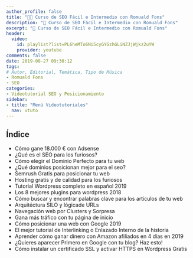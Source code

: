 ```yaml
---
author_profile: false
title: "👨‍🏫 Curso de SEO Fácil e Intermedio con Romuald Fons"
description: "🚀 Curso de SEO Fácil e Intermedio con Romuald Fons"
excerpt: "🚀 Curso de SEO Fácil e Intermedio con Romuald Fons"
header:
  video:
    id: playlist?list=PL6heMTo6Ni5cyGYGzhGLiNZJjWjkz2uYW
    provider: youtube
comments: false
date: 2019-08-27 09:30:12
tags:
# Autor, Editorial, Temática, Tipo de Música
- Romuald Fons
- SEO
categories:
- Videotutorial SEO y Posicionamiento
sidebar:
- title: "Menú Videotutoriales"
  nav: vtuto
---
```


## Índice
- Cómo gane 18.000 € con Adsense
- ¿Qué es el SEO para los furiosos?
- Cómo elegir el Dominio Perfecto para tu web
- ¿Qué dominios posicionan mejor para el seo?
- Semrush Gratis para posicionar tu web
- Hosting gratis y de calidad para los furiosos
- Tutorial Wordpress completo en español 2019
- Los 8 mejores plugins para wordpress 2018
- Cómo buscar y encontrar palabras clave para los artículos de tu web
- Arquitéctura SILO y lógicade URLs
- Navegación web por Clusters y Sorpresa
- Gana más tráfico con tu página de inicio
- Cómo posicionar una web con Google 2019
- El mejor tutorial de Interlinking o Enlazado Interno de la historia
- Aprender cómo ganar dinero con Amazon afiliados en 4 días en 2019
- ¿Quieres aparecer Primero en Google con tu blog? Haz esto!
- Cómo instalar un certificado SSL y activar HTTPS en Wordpress Gratis